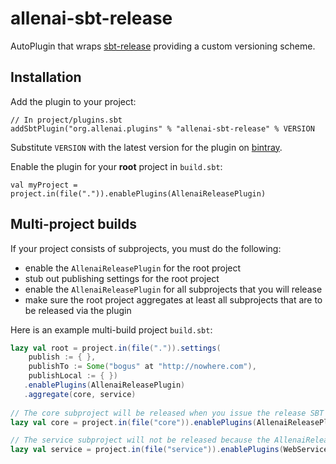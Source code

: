 # allenai-sbt-release

AutoPlugin that wraps [sbt-release](https://github.com/sbt/sbt-release) providing a custom versioning scheme.

## Installation

Add the plugin to your project:
```
// In project/plugins.sbt
addSbtPlugin("org.allenai.plugins" % "allenai-sbt-release" % VERSION
```
Substitute `VERSION` with the latest version for the plugin on [bintray](https://bintray.com/allenai/sbt-plugins).

Enable the plugin for your **root** project in `build.sbt`:

```
val myProject = project.in(file(".")).enablePlugins(AllenaiReleasePlugin)
```

## Multi-project builds
If your project consists of subprojects, you must do the following:

- enable the `AllenaiReleasePlugin` for the root project
- stub out publishing settings for the root project
- enable the `AllenaiReleasePlugin` for all subprojects that you will release
- make sure the root project aggregates at least all subprojects that are to be released via the plugin

Here is an example multi-build project `build.sbt`:

```scala
lazy val root = project.in(file(".")).settings(
    publish := { },
    publishTo := Some("bogus" at "http://nowhere.com"),
    publishLocal := { })
   .enablePlugins(AllenaiReleasePlugin)
   .aggregate(core, service)
   
// The core subproject will be released when you issue the release SBT command   
lazy val core = project.in(file("core")).enablePlugins(AllenaiReleasePlugin)

// The service subproject will not be released because the AllenaiReleasePlugin is not enabled
lazy val service = project.in(file("service")).enablePlugins(WebServicePlugin)
```

